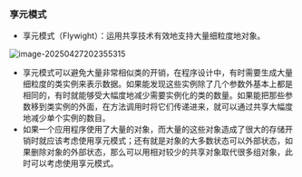 ### 享元模式

- 享元模式（Flywight）：运用共享技术有效地支持大量细粒度地对象。

![image-20250427202355315](D:\学习\设计模式\code\designPattern\doc\images\image-20250427202355315.png)

- 享元模式可以避免大量非常相似类的开销，在程序设计中，有时需要生成大量细粒度的类实例来表示数据。如果能发现这些实例除了几个参数外基本上都是相同的，有时就能够受大幅度地减少需要实例化的类的数量。如果能把那些参数移到类实例的外面，在方法调用时将它们传递进来，就可以通过共享大幅度地减少单个实例的数目。
- 如果一个应用程序使用了大量的对象，而大量的这些对象造成了很大的存储开销时就应该考虑使用享元模式；还有就是对象的大多数状态可以外部状态，如果删除对象的外部状态，那么可以用相对较少的共享对象取代很多组对象，此时可以考虑使用享元模式。